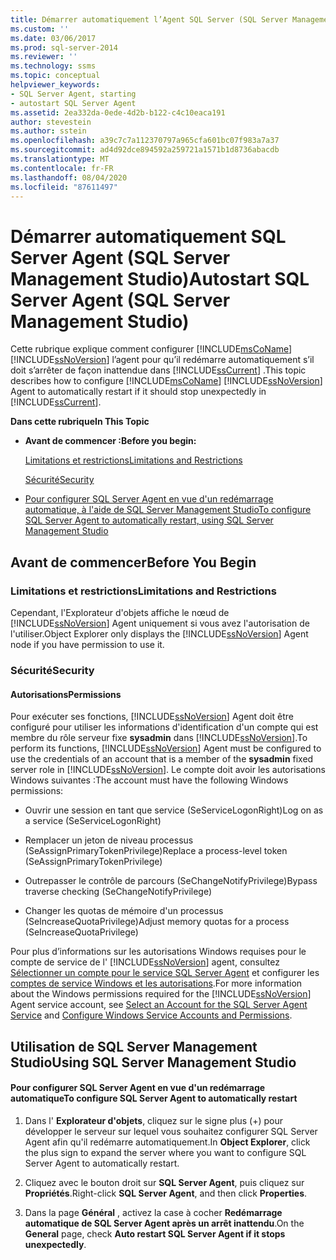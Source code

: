 ```yaml
---
title: Démarrer automatiquement l’Agent SQL Server (SQL Server Management Studio) | Microsoft Docs
ms.custom: ''
ms.date: 03/06/2017
ms.prod: sql-server-2014
ms.reviewer: ''
ms.technology: ssms
ms.topic: conceptual
helpviewer_keywords:
- SQL Server Agent, starting
- autostart SQL Server Agent
ms.assetid: 2ea332da-0ede-4d2b-b122-c4c10eaca191
author: stevestein
ms.author: sstein
ms.openlocfilehash: a39c7c7a112370797a965cfa601bc07f983a7a37
ms.sourcegitcommit: ad4d92dce894592a259721a1571b1d8736abacdb
ms.translationtype: MT
ms.contentlocale: fr-FR
ms.lasthandoff: 08/04/2020
ms.locfileid: "87611497"
---
```

# <a name="autostart-sql-server-agent-sql-server-management-studio"></a><span data-ttu-id="f292d-102">Démarrer automatiquement SQL Server Agent (SQL Server Management Studio)</span><span class="sxs-lookup"><span data-stu-id="f292d-102">Autostart SQL Server Agent (SQL Server Management Studio)</span></span>
  <span data-ttu-id="f292d-103">Cette rubrique explique comment configurer [!INCLUDE[msCoName](../../includes/msconame-md.md)] [!INCLUDE[ssNoVersion](../../includes/ssnoversion-md.md)] l’agent pour qu’il redémarre automatiquement s’il doit s’arrêter de façon inattendue dans [!INCLUDE[ssCurrent](../../includes/sscurrent-md.md)] .</span><span class="sxs-lookup"><span data-stu-id="f292d-103">This topic describes how to configure [!INCLUDE[msCoName](../../includes/msconame-md.md)] [!INCLUDE[ssNoVersion](../../includes/ssnoversion-md.md)] Agent to automatically restart if it should stop unexpectedly in [!INCLUDE[ssCurrent](../../includes/sscurrent-md.md)].</span></span>  
  
 <span data-ttu-id="f292d-104">**Dans cette rubrique**</span><span class="sxs-lookup"><span data-stu-id="f292d-104">**In This Topic**</span></span>  
  
-   <span data-ttu-id="f292d-105">**Avant de commencer :**</span><span class="sxs-lookup"><span data-stu-id="f292d-105">**Before you begin:**</span></span>  
  
     [<span data-ttu-id="f292d-106">Limitations et restrictions</span><span class="sxs-lookup"><span data-stu-id="f292d-106">Limitations and Restrictions</span></span>](#Restrictions)  
  
     [<span data-ttu-id="f292d-107">Sécurité</span><span class="sxs-lookup"><span data-stu-id="f292d-107">Security</span></span>](#Security)  
  
-   [<span data-ttu-id="f292d-108">Pour configurer SQL Server Agent en vue d'un redémarrage automatique, à l'aide de SQL Server Management Studio</span><span class="sxs-lookup"><span data-stu-id="f292d-108">To configure SQL Server Agent to automatically restart, using SQL Server Management Studio</span></span>](#SSMSProcedure)  
  
##  <a name="before-you-begin"></a><a name="BeforeYouBegin"></a> <span data-ttu-id="f292d-109">Avant de commencer</span><span class="sxs-lookup"><span data-stu-id="f292d-109">Before You Begin</span></span>  
  
###  <a name="limitations-and-restrictions"></a><a name="Restrictions"></a> <span data-ttu-id="f292d-110">Limitations et restrictions</span><span class="sxs-lookup"><span data-stu-id="f292d-110">Limitations and Restrictions</span></span>  
 <span data-ttu-id="f292d-111">Cependant, l'Explorateur d'objets affiche le nœud de [!INCLUDE[ssNoVersion](../../includes/ssnoversion-md.md)] Agent uniquement si vous avez l'autorisation de l'utiliser.</span><span class="sxs-lookup"><span data-stu-id="f292d-111">Object Explorer only displays the [!INCLUDE[ssNoVersion](../../includes/ssnoversion-md.md)] Agent node if you have permission to use it.</span></span>  
  
###  <a name="security"></a><a name="Security"></a> <span data-ttu-id="f292d-112">Sécurité</span><span class="sxs-lookup"><span data-stu-id="f292d-112">Security</span></span>  
  
####  <a name="permissions"></a><a name="Permissions"></a> <span data-ttu-id="f292d-113">Autorisations</span><span class="sxs-lookup"><span data-stu-id="f292d-113">Permissions</span></span>  
 <span data-ttu-id="f292d-114">Pour exécuter ses fonctions, [!INCLUDE[ssNoVersion](../../includes/ssnoversion-md.md)] Agent doit être configuré pour utiliser les informations d'identification d'un compte qui est membre du rôle serveur fixe **sysadmin** dans [!INCLUDE[ssNoVersion](../../includes/ssnoversion-md.md)].</span><span class="sxs-lookup"><span data-stu-id="f292d-114">To perform its functions, [!INCLUDE[ssNoVersion](../../includes/ssnoversion-md.md)] Agent must be configured to use the credentials of an account that is a member of the **sysadmin** fixed server role in [!INCLUDE[ssNoVersion](../../includes/ssnoversion-md.md)].</span></span> <span data-ttu-id="f292d-115">Le compte doit avoir les autorisations Windows suivantes :</span><span class="sxs-lookup"><span data-stu-id="f292d-115">The account must have the following Windows permissions:</span></span>  
  
-   <span data-ttu-id="f292d-116">Ouvrir une session en tant que service (SeServiceLogonRight)</span><span class="sxs-lookup"><span data-stu-id="f292d-116">Log on as a service (SeServiceLogonRight)</span></span>  
  
-   <span data-ttu-id="f292d-117">Remplacer un jeton de niveau processus (SeAssignPrimaryTokenPrivilege)</span><span class="sxs-lookup"><span data-stu-id="f292d-117">Replace a process-level token (SeAssignPrimaryTokenPrivilege)</span></span>  
  
-   <span data-ttu-id="f292d-118">Outrepasser le contrôle de parcours (SeChangeNotifyPrivilege)</span><span class="sxs-lookup"><span data-stu-id="f292d-118">Bypass traverse checking (SeChangeNotifyPrivilege)</span></span>  
  
-   <span data-ttu-id="f292d-119">Changer les quotas de mémoire d'un processus (SeIncreaseQuotaPrivilege)</span><span class="sxs-lookup"><span data-stu-id="f292d-119">Adjust memory quotas for a process (SeIncreaseQuotaPrivilege)</span></span>  
  
 <span data-ttu-id="f292d-120">Pour plus d’informations sur les autorisations Windows requises pour le compte de service de l' [!INCLUDE[ssNoVersion](../../includes/ssnoversion-md.md)] agent, consultez [Sélectionner un compte pour le service SQL Server Agent](select-an-account-for-the-sql-server-agent-service.md) et configurer les [comptes de service Windows et les autorisations](../../database-engine/configure-windows/configure-windows-service-accounts-and-permissions.md).</span><span class="sxs-lookup"><span data-stu-id="f292d-120">For more information about the Windows permissions required for the [!INCLUDE[ssNoVersion](../../includes/ssnoversion-md.md)] Agent service account, see [Select an Account for the SQL Server Agent Service](select-an-account-for-the-sql-server-agent-service.md) and [Configure Windows Service Accounts and Permissions](../../database-engine/configure-windows/configure-windows-service-accounts-and-permissions.md).</span></span>  
  
##  <a name="using-sql-server-management-studio"></a><a name="SSMSProcedure"></a> <span data-ttu-id="f292d-121">Utilisation de SQL Server Management Studio</span><span class="sxs-lookup"><span data-stu-id="f292d-121">Using SQL Server Management Studio</span></span>  
  
#### <a name="to-configure-sql-server-agent-to-automatically-restart"></a><span data-ttu-id="f292d-122">Pour configurer SQL Server Agent en vue d'un redémarrage automatique</span><span class="sxs-lookup"><span data-stu-id="f292d-122">To configure SQL Server Agent to automatically restart</span></span>  
  
1.  <span data-ttu-id="f292d-123">Dans l' **Explorateur d'objets**, cliquez sur le signe plus (+) pour développer le serveur sur lequel vous souhaitez configurer SQL Server Agent afin qu'il redémarre automatiquement.</span><span class="sxs-lookup"><span data-stu-id="f292d-123">In **Object Explorer**, click the plus sign to expand the server where you want to configure SQL Server Agent to automatically restart.</span></span>  
  
2.  <span data-ttu-id="f292d-124">Cliquez avec le bouton droit sur **SQL Server Agent**, puis cliquez sur **Propriétés**.</span><span class="sxs-lookup"><span data-stu-id="f292d-124">Right-click **SQL Server Agent**, and then click **Properties**.</span></span>  
  
3.  <span data-ttu-id="f292d-125">Dans la page **Général** , activez la case à cocher **Redémarrage automatique de SQL Server Agent après un arrêt inattendu**.</span><span class="sxs-lookup"><span data-stu-id="f292d-125">On the **General** page, check **Auto restart SQL Server Agent if it stops unexpectedly**.</span></span>  
  
  
